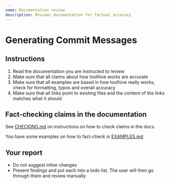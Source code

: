 ```yaml
---
name: Documentation review
description: Reviews documentation for factual accuracy
---
```


# Generating Commit Messages

## Instructions

1. Read the documentation you are instructed to review
2. Make sure that all claims about how toolhive works are accurate
3. Make sure that all examples are based in how toolhive really works, check for formatting, typos and overall accuracy
4. Make sure that all links point to existing files and the content of the links matches what it should

## Fact-checking claims in the documentation

See [CHECKING.md](CHECKING.md) on instructions on how to check claims in the docs.

You have some examples on how to fact-check in [EXAMPLES.md](EXAMPLES.md)

## Your report

- Do not suggest inline changes
- Present findings and put each into a todo list. The user will then go through them and review manually
